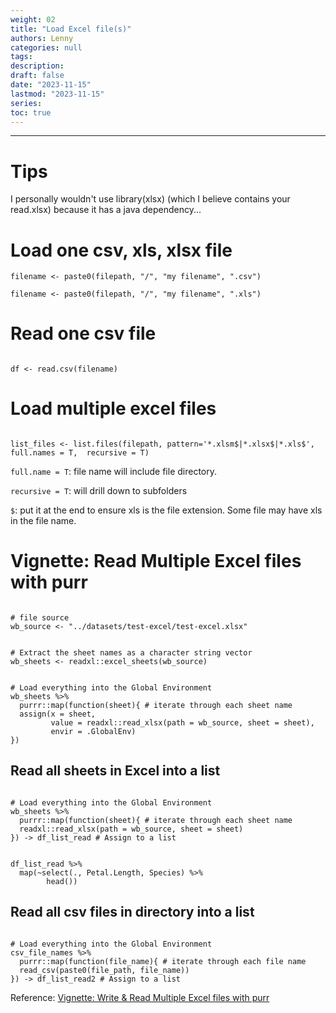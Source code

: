 ```yaml
---
weight: 02
title: "Load Excel file(s)"
authors: Lenny
categories: null
tags: 
description: 
draft: false
date: "2023-11-15"
lastmod: "2023-11-15"
series:
toc: true
---
```



<!--more-->
---

# Tips

I personally wouldn't use library(xlsx) (which I believe contains your read.xlsx) because it has a java dependency...

# Load one csv, xls, xlsx file

```
filename <- paste0(filepath, "/", "my filename", ".csv")

filename <- paste0(filepath, "/", "my filename", ".xls")

```

# Read one csv file

```

df <- read.csv(filename)

```


# Load multiple excel files

```

list_files <- list.files(filepath, pattern='*.xlsm$|*.xlsx$|*.xls$', full.names = T,  recursive = T)

```

`full.name = T`: file name will include file directory.

`recursive = T`: will drill down to subfolders

`$`: put it at the end to ensure xls is the file extension.  Some file may have xls in the file name.


# Vignette: Read Multiple Excel files with purr

```

# file source
wb_source <- "../datasets/test-excel/test-excel.xlsx"

```

```

# Extract the sheet names as a character string vector
wb_sheets <- readxl::excel_sheets(wb_source)

```

```

# Load everything into the Global Environment
wb_sheets %>%
  purrr::map(function(sheet){ # iterate through each sheet name
  assign(x = sheet,
         value = readxl::read_xlsx(path = wb_source, sheet = sheet),
         envir = .GlobalEnv)
})

```

## Read all sheets in Excel into a list

```

# Load everything into the Global Environment
wb_sheets %>%
  purrr::map(function(sheet){ # iterate through each sheet name
  readxl::read_xlsx(path = wb_source, sheet = sheet)
}) -> df_list_read # Assign to a list

```


```

df_list_read %>%
  map(~select(., Petal.Length, Species) %>%
        head())

```

## Read all csv files in directory into a list

```

# Load everything into the Global Environment
csv_file_names %>%
  purrr::map(function(file_name){ # iterate through each file name
  read_csv(paste0(file_path, file_name))
}) -> df_list_read2 # Assign to a list

```

Reference: <a href = "https://martinctc.github.io/blog/vignette-write-and-read-multiple-excel-files-with-purrr/" target="_blank" rel="noopener noreferrer">Vignette: Write & Read Multiple Excel files with purr</a>


